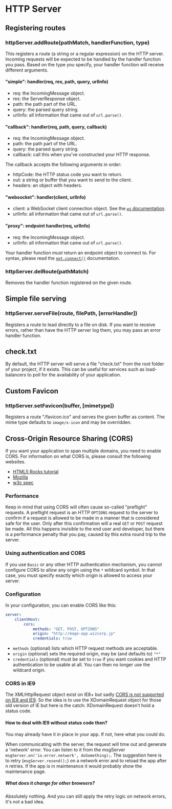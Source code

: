 # HTTP Server

## Registering routes

### httpServer.addRoute(pathMatch, handlerFunction, type)

This registers a route (a string or a regular expression) on the HTTP server. Incoming requests will
be expected to be handled by the handler function you pass. Based on the type you specify, your
handler function will receive different arguments.

#### "simple": handler(req, res, path, query, urlInfo)

* req: the IncomingMessage object.
* res: the ServerResponse object.
* path: the path part of the URL.
* query: the parsed query string.
* urlInfo: all information that came out of `url.parse()`.

#### "callback": handler(req, path, query, callback)

* req: the IncomingMessage object.
* path: the path part of the URL.
* query: the parsed query string.
* callback: call this when you've constructed your HTTP response.

The callback accepts the following arguments in order:

* httpCode: the HTTP status code you want to return.
* out: a string or buffer that you want to send to the client.
* headers: an object with headers.

#### "websocket": handler(client, urlInfo)

* client: a WebSocket client connection object. See the [`ws` documentation](https://npmjs.org/package/ws).
* urlInfo: all information that came out of `url.parse()`.

#### "proxy": endpoint handler(req, urlInfo)

* req: the IncomingMessage object.
* urlInfo: all information that came out of `url.parse()`.

Your handler function *must* return an endpoint object to connect to. For syntax, please read the
[`net.connect()`](http://nodejs.org/docs/latest/api/net.html#net_net_connect_options_connectionlistener)
documentation.

### httpServer.delRoute(pathMatch)

Removes the handler function registered on the given route.


## Simple file serving

### httpServer.serveFile(route, filePath, [errorHandler])

Registers a route to lead directly to a file on disk. If you want to receive errors, rather than
have the HTTP server log them, you may pass an error handler function.


## check.txt

By default, the HTTP server will serve a file "check.txt" from the root folder of your project, if
it exists. This can be useful for services such as load-balancers to poll for the availability of
your application.


## Custom Favicon

### httpServer.setFavicon(buffer, [mimetype])

Registers a route "/favicon.ico" and serves the given buffer as content. The mime type defaults to
`image/x-icon` and may be overridden.


## Cross-Origin Resource Sharing (CORS)

If you want your application to span multiple domains, you need to enable CORS. For information on
what CORS is, please consult the following websites.

- [HTML5 Rocks tutorial](http://www.html5rocks.com/en/tutorials/cors/)
- [Mozilla](https://developer.mozilla.org/en/docs/HTTP/Access_control_CORS)
- [w3c spec](http://www.w3.org/TR/cors/)

### Performance

Keep in mind that using CORS will often cause so-called "preflight" requests. A preflight request
is an HTTP `OPTIONS` request to the server to confirm if a request is allowed to be made in a manner
that is considered safe for the user. Only after this confirmation will a real `GET` or `POST`
request be made. All this happens invisible to the end user and developer, but there is a
performance penalty that you pay, caused by this extra round trip to the server.

### Using authentication and CORS

If you use `Basic` or any other HTTP authentication mechanism, you cannot configure CORS to allow
any origin using the `*` wildcard symbol. In that case, you must specify exactly which origin is
allowed to access your server.

### Configuration

In your configuration, you can enable CORS like this:

```yaml
server:
    clientHost:
        cors:
            methods: "GET, POST, OPTIONS"
            origin: "http://mage-app.wizcorp.jp"
            credentials: true
```

* `methods` (optional) lists which HTTP request methods are acceptable.
* `origin` (optional) sets the required origin, may be (and defaults to) `"*"`
* `credentials` (optional) must be set to `true` if you want cookies and HTTP authentication to be
  usable at all. You can then no longer use the wildcard origin.

### CORS in IE9

The XMLHttpRequest object exist on IE8+ but sadly [CORS is not supported on IE8 and IE9](http://caniuse.com/#search=cors).
So the idea is to use the XDomainRequest object for those old version of IE but here is the catch:
XDomainRequest doesn't hold a status code.

#### How to deal with IE9 without status code then?

You may already have it in place in your app. If not, here what you could do.

When communicating with the server, the request will time out and generate a 'network' error.
You can listen to it from the msgServer `msgServer.on('io.error.network', doSomething);`.
The suggestion here is to retry (`msgServer.resend();`) on a network error and to reload the app
after n retries. If the app is in maintenance it would probably show the maintenance page.

##### What does it change for other browsers?

Absolutely nothing. And you can still apply the retry logic on network errors, it's not a bad idea.
